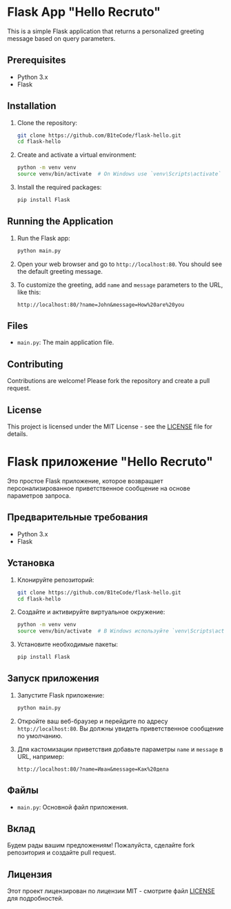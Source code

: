 # Flask App "Hello Recruto"

This is a simple Flask application that returns a personalized greeting message based on query parameters.

## Prerequisites

- Python 3.x
- Flask

## Installation

1. Clone the repository:
   ```sh
   git clone https://github.com/B1teCode/flask-hello.git
   cd flask-hello
   ```

2. Create and activate a virtual environment:
   ```sh
   python -m venv venv
   source venv/bin/activate  # On Windows use `venv\Scripts\activate`
   ```

3. Install the required packages:
   ```sh
   pip install Flask
   ```

## Running the Application

1. Run the Flask app:
   ```sh
   python main.py
   ```

2. Open your web browser and go to `http://localhost:80`. You should see the default greeting message.

3. To customize the greeting, add `name` and `message` parameters to the URL, like this:
   ```
   http://localhost:80/?name=John&message=How%20are%20you

## Files

- `main.py`: The main application file.

## Contributing

Contributions are welcome! Please fork the repository and create a pull request.

## License

This project is licensed under the MIT License - see the [LICENSE](LICENSE) file for details.

# Flask приложение "Hello Recruto"

Это простое Flask приложение, которое возвращает персонализированное приветственное сообщение на основе параметров запроса.

## Предварительные требования

- Python 3.x
- Flask

## Установка

1. Клонируйте репозиторий:
   ```sh
   git clone https://github.com/B1teCode/flask-hello.git
   cd flask-hello
   ```

2. Создайте и активируйте виртуальное окружение:
   ```sh
   python -m venv venv
   source venv/bin/activate  # В Windows используйте `venv\Scripts\activate`
   ```

3. Установите необходимые пакеты:
   ```sh
   pip install Flask
   ```

## Запуск приложения

1. Запустите Flask приложение:
   ```sh
   python main.py
   ```

2. Откройте ваш веб-браузер и перейдите по адресу `http://localhost:80`. Вы должны увидеть приветственное сообщение по умолчанию.

3. Для кастомизации приветствия добавьте параметры `name` и `message` в URL, например:
   ```
   http://localhost:80/?name=Иван&message=Как%20дела
   ```

## Файлы

- `main.py`: Основной файл приложения.

## Вклад

Будем рады вашим предложениям! Пожалуйста, сделайте fork репозитория и создайте pull request.

## Лицензия

Этот проект лицензирован по лицензии MIT - смотрите файл [LICENSE](LICENSE) для подробностей.
